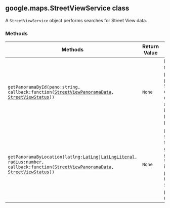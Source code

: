 <h2 id="StreetViewService">
google.maps.StreetViewService
class
</h2><p>A <code>StreetViewService</code> object performs searches for Street View data.</p><h3>Methods</h3><table summary="class StreetViewService - Methods" width="100%">
<thead>
<tr><th>Methods</th>
<th>Return Value</th>
<th>Description</th>
</tr></thead>
<tbody>
<tr>
<td><code>getPanoramaById(pano:string, callback:function(<a href="#StreetViewPanoramaData">StreetViewPanoramaData</a>, <a href="#StreetViewStatus">StreetViewStatus</a>))</code></td>
<td><code>None</code></td>
<td>Retrieves the data for the given pano id and passes it to the provided callback as a <code>StreetViewPanoramaData</code> object. Pano ids are unique per panorama and stable for the lifetime of a session, but are liable to change between sessions.</td>
</tr>
<tr>
<td><code>getPanoramaByLocation(latlng:<a href="#LatLng">LatLng</a>|<a href="#LatLngLiteral">LatLngLiteral</a>, radius:number, callback:function(<a href="#StreetViewPanoramaData">StreetViewPanoramaData</a>, <a href="#StreetViewStatus">StreetViewStatus</a>))</code></td>
<td><code>None</code></td>
<td>Retrieves the <code>StreetViewPanoramaData</code> for a panorama within a given radius of the given <code>LatLng</code>. The <code>StreetViewPanoramaData</code> is passed to the provided callback. If the radius is less than 50 meters, the nearest panorama will be returned.</td>
</tr>
</tbody>
</table>